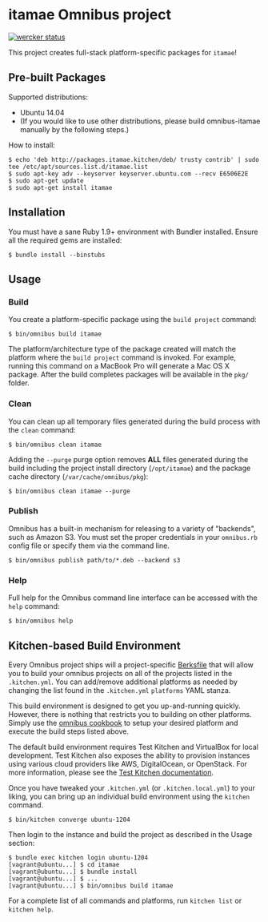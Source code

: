 itamae Omnibus project
======================

[![wercker status](https://app.wercker.com/status/b946c3abad2c4bf80178a593f269c25d/s/master "wercker status")](https://app.wercker.com/project/bykey/b946c3abad2c4bf80178a593f269c25d)

This project creates full-stack platform-specific packages for
`itamae`!

Pre-built Packages
------------------

Supported distributions:

- Ubuntu 14.04
- (If you would like to use other distributions, please build omnibus-itamae manually by the following steps.)

How to install:

```
$ echo 'deb http://packages.itamae.kitchen/deb/ trusty contrib' | sudo tee /etc/apt/sources.list.d/itamae.list
$ sudo apt-key adv --keyserver keyserver.ubuntu.com --recv E6506E2E
$ sudo apt-get update
$ sudo apt-get install itamae
```

Installation
------------
You must have a sane Ruby 1.9+ environment with Bundler installed. Ensure all
the required gems are installed:

```shell
$ bundle install --binstubs
```

Usage
-----
### Build

You create a platform-specific package using the `build project` command:

```shell
$ bin/omnibus build itamae
```

The platform/architecture type of the package created will match the platform
where the `build project` command is invoked. For example, running this command
on a MacBook Pro will generate a Mac OS X package. After the build completes
packages will be available in the `pkg/` folder.

### Clean

You can clean up all temporary files generated during the build process with
the `clean` command:

```shell
$ bin/omnibus clean itamae
```

Adding the `--purge` purge option removes __ALL__ files generated during the
build including the project install directory (`/opt/itamae`) and
the package cache directory (`/var/cache/omnibus/pkg`):

```shell
$ bin/omnibus clean itamae --purge
```

### Publish

Omnibus has a built-in mechanism for releasing to a variety of "backends", such
as Amazon S3. You must set the proper credentials in your `omnibus.rb` config
file or specify them via the command line.

```shell
$ bin/omnibus publish path/to/*.deb --backend s3
```

### Help

Full help for the Omnibus command line interface can be accessed with the
`help` command:

```shell
$ bin/omnibus help
```

Kitchen-based Build Environment
-------------------------------
Every Omnibus project ships will a project-specific
[Berksfile](http://berkshelf.com/) that will allow you to build your omnibus projects on all of the projects listed
in the `.kitchen.yml`. You can add/remove additional platforms as needed by
changing the list found in the `.kitchen.yml` `platforms` YAML stanza.

This build environment is designed to get you up-and-running quickly. However,
there is nothing that restricts you to building on other platforms. Simply use
the [omnibus cookbook](https://github.com/opscode-cookbooks/omnibus) to setup
your desired platform and execute the build steps listed above.

The default build environment requires Test Kitchen and VirtualBox for local
development. Test Kitchen also exposes the ability to provision instances using
various cloud providers like AWS, DigitalOcean, or OpenStack. For more
information, please see the [Test Kitchen documentation](http://kitchen.ci).

Once you have tweaked your `.kitchen.yml` (or `.kitchen.local.yml`) to your
liking, you can bring up an individual build environment using the `kitchen`
command.

```shell
$ bin/kitchen converge ubuntu-1204
```

Then login to the instance and build the project as described in the Usage
section:

```shell
$ bundle exec kitchen login ubuntu-1204
[vagrant@ubuntu...] $ cd itamae
[vagrant@ubuntu...] $ bundle install
[vagrant@ubuntu...] $ ...
[vagrant@ubuntu...] $ bin/omnibus build itamae
```

For a complete list of all commands and platforms, run `kitchen list` or
`kitchen help`.
